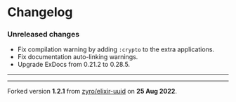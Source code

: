 # Changelog

### Unreleased changes

- Fix compilation warning by adding `:crypto` to the extra applications.
- Fix documentation auto-linking warnings.
- Upgrade ExDocs from 0.21.2 to 0.28.5.

---

---

Forked version **1.2.1** from
[zyro/elixir-uuid](https://github.com/zyro/elixir-uuid) on **25 Aug 2022**.

